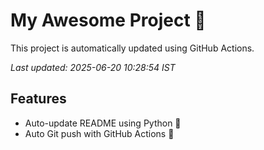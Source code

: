 # My Awesome Project 🚀

This project is automatically updated using GitHub Actions.

_Last updated: 2025-06-20 10:28:54 IST_

## Features
- Auto-update README using Python 🐍
- Auto Git push with GitHub Actions 🤖
